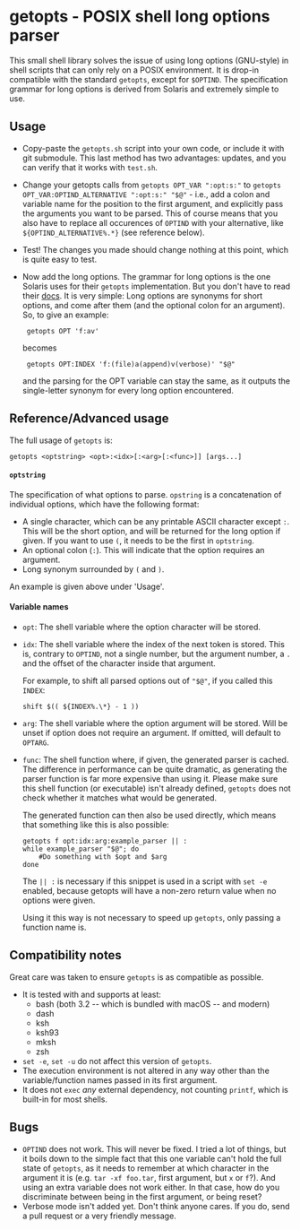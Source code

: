 # getopts - POSIX shell long options parser

This small shell library solves the issue of using long options (GNU-style) in
shell scripts that can only rely on a POSIX environment. It is drop-in
compatible with the standard `getopts`, except for `$OPTIND`. The specification
grammar for long options is derived from Solaris and extremely simple to use.

## Usage

- Copy-paste the `getopts.sh` script into your own code, or include it with git
  submodule. This last method has two advantages: updates, and you can verify
  that it works with `test.sh`.

- Change your getopts calls from `getopts OPT_VAR ":opt:s:"` to
  `getopts OPT_VAR:OPTIND_ALTERNATIVE ":opt:s:" "$@"` - i.e., add a colon and
  variable name for the position to the first argument, and explicitly pass the
  arguments you want to be parsed. This of course means that you also have to
  replace all occurences of `OPTIND` with your alternative, like
  `${OPTIND_ALTERNATIVE%.*}` (see reference below).

- Test! The changes you made should change nothing at this point, which is
  quite easy to test.

- Now add the long options. The grammar for long options is the one Solaris
  uses for their `getopts` implementation. But you don't have to read their
  [docs](https://docs.oracle.com/cd/E88353_01/html/E37839/getopts-1.html). It
  is very simple: Long options are synonyms for short options, and come after
  them (and the optional colon for an argument). So, to give an example:

       getopts OPT 'f:av'

  becomes

       getopts OPT:INDEX 'f:(file)a(append)v(verbose)' "$@"

  and the parsing for the OPT variable can stay the same, as it outputs the
  single-letter synonym for every long option encountered.

## Reference/Advanced usage

The full usage of `getopts` is:

    getopts <optstring> <opt>:<idx>[:<arg>[:<func>]] [args...]

#### `optstring`

The specification of what options to parse. `opstring` is a concatenation of
individual options, which have the following format:

- A single character, which can be any printable ASCII character except `:`.
  This will be the short option, and will be returned for the long option if
  given. If you want to use `(`, it needs to be the first in `optstring`.
- An optional colon (`:`). This will indicate that the option requires an
  argument.
- Long synonym surrounded by `(` and `)`.

An example is given above under 'Usage'.

#### Variable names

- `opt`: The shell variable where the option character will be stored.
- `idx`: The shell variable where the index of the next token is stored. This
  is, contrary to `OPTIND`, not a single number, but the argument number, a `.`
  and the offset of the character inside that argument.

  For example, to shift all parsed options out of `"$@"`, if you called this
  `INDEX`:

      shift $(( ${INDEX%.\*} - 1 ))

- `arg`: The shell variable where the option argument will be stored. Will be
  unset if option does not require an argument. If omitted, will default to
  `OPTARG`.
- `func`: The shell function where, if given, the generated parser is cached.
  The difference in performance can be quite dramatic, as generating the parser
  function is far more expensive than using it. Please make sure this shell
  function (or executable) isn't already defined, `getopts` does not check
  whether it matches what would be generated.

  The generated function can then also be used directly, which means that
  something like this is also possible:

      getopts f opt:idx:arg:example_parser || :
      while example_parser "$@"; do
          #Do something with $opt and $arg
      done

  The `|| :` is necessary if this snippet is used in a script with `set -e`
  enabled, because getopts will have a non-zero return value when no options
  were given.

  Using it this way is not necessary to speed up `getopts`, only passing a
  function name is.

## Compatibility notes

Great care was taken to ensure `getopts` is as compatible as possible.

- It is tested with and supports at least:
  - bash (both 3.2 -- which is bundled with macOS -- and modern)
  - dash
  - ksh
  - ksh93
  - mksh
  - zsh
- `set -e`, `set -u` do not affect this version of `getopts`.
- The execution environment is not altered in any way other than the
  variable/function names passed in its first argument.
- It does not `exec` _any_ external dependency, not counting `printf`, which is
  built-in for most shells.

## Bugs

- `OPTIND` does not work. This will never be fixed. I tried a lot of things,
  but it boils down to the simple fact that this one variable can't hold the
  full state of `getopts`, as it needs to remember at which character in the
  argument it is (e.g. `tar -xf foo.tar`, first argument, but `x` or `f`?). And
  using an extra variable does not work either. In that case, how do you
  discriminate between being in the first argument, or being reset?
- Verbose mode isn't added yet. Don't think anyone cares. If you do, send a
  pull request or a very friendly message.

